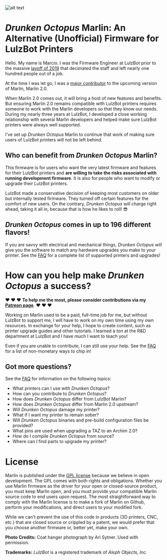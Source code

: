 ﻿![alt text][logo]

# *Drunken Octopus* Marlin: An Alternative (Unofficial) Firmware for LulzBot Printers

Hello. My name is Marcio. I was the Firmware Engineer at LulzBot prior to the massive [layoff of 2019] that decimated the staff and left nearly one hundred people out of a job.

At the time I was let go, I was a [major contributor] to the upcoming version of Marlin, Marlin 2.0.

When Marlin 2.0 comes out, it will bring a host of new features and benefits. But ensuring Marlin 2.0 remains compatible with LulzBot printers requires someone to work with the Marlin developers so that they know our needs. During my nearly three years at LulzBot, I developed a close working relationship with several Marlin developers and helped make sure LulzBot printers were always well supported.

I've set up *Drunken Octopus* Marlin to continue that work of making sure users of LulzBot printers will not be left behind.

## Who can benefit from *Drunken Octopus* Marlin?

This firmware is for users who want the very latest firmware and features for their LulzBot printers and **are willing to take the risks associated with running development firmware**. It is also for people who want to modify or upgrade their LulzBot printers.

LulzBot made a conservative decision of keeping most customers on older but internally tested firmware. They turned off certain features for the comfort of new users. On the contrary, *Drunken Octopus* will charge right ahead, taking it all in, because that is how he likes to roll! :sunglasses:

## *Drunken Octopus* comes in up to 196 different flavors!

If you are savvy with electrical and mechanical things, *Drunken Octopus* will give you the software to match any hardware upgrades you make to your printer. See the [FAQ] for a complete list of supported printers and upgrades!

# How can you help make *Drunken Octopus* a success?

:heart: :heart: :heart: **To help me the most, please consider contributions via my [Patreon page]**. :heart: :heart: :heart:

Working on Marlin used to be a paid, full-time job for me, but without LulzBot to support me, I will have
to work on my own time using my own resources. In exchange for your help, I hope to create content, such as printer upgrade guides and other tutorials. I learned a *ton* at the R&D department at LulzBot and I have much I want to teach you!

Even if you are unable to contribute, I can still use your help. See the [FAQ] for a list of non-monetary ways to chip in!

## Got more questions?

See the [FAQ] for information on the following topics:

- What printers can I use with *Drunken Octopus*?
- How can you contribute to *Drunken Octopus*?
- How does *Drunken Octopus* differ from LulzBot Marlin?
- How does *Drunken Octopus* differ from Marlin 2.0 upstream?
- Will *Drunken Octopus* damage my printer?
- What if I want my printer to remain sober?
- Will *Drunken Octopus* binaries and pre-build configuration files be provided?
- What pins are used when upgrading a TAZ to an Archim 2.0?
- How do I compile *Drunken Octopus* from source?
- Where can I find parts to upgrade my printer?

# License

Marlin is published under the [GPL license](/LICENSE) because we believe in open development. The GPL comes with both rights and obligations. Whether you use Marlin firmware as the driver for your open or closed-source product, you must keep Marlin open, and you must provide your compatible Marlin source code to end users upon request. The most straightforward way to comply with the Marlin license is to make a fork of Marlin on Github, perform your modifications, and direct users to your modified fork.

While we can't prevent the use of this code in products (3D printers, CNC, etc.) that are closed source or crippled by a patent, we would prefer that you choose another firmware or, better yet, make your own.

**Photo Credits:** Coat hanger photograph by Ari Sytner. Used with permission.

**Trademarks:** *LulzBot* is a registered trademark of *Aleph Objects, Inc.*

[logo]: https://github.com/marciot/drunken-octopus-marlin/raw/master/images/drunken-octopus-small.jpg "Drunken Octopus Logo"
[layoff of 2019]: https://www.fabbaloo.com/blog/2019/10/12/the-end-of-lulzbot "The End of LulzBot (?)"
[Patreon page]: https://www.patreon.com/marciot "Marcio's Patreon Page"
[LulzBot]: https://www.lulzbot.com "www.lulzbot.com"
[major contributor]: https://github.com/marcio-ao
[FAQ]: /docs/FAQ.md
